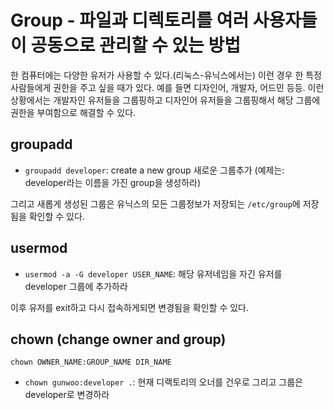 # Group - 파일과 디렉토리를 여러 사용자들이 공동으로 관리할 수 있는 방법

한 컴퓨터에는 다양한 유저가 사용할 수 있다.(리눅스-유닉스에서는) 이런 경우 한 특정 사람들에게 권한을 주고 싶을 때가 있다. 예를 들면 디자인어, 개발자, 어드민 등등.
이런 상황에서는 개발자인 유저들을 그룹핑하고 디자인어 유저들을 그룹핑해서 해당 그룹에 권한을 부여함으로 해결할 수 있다.

## groupadd

- `groupadd developer`: create a new group 새로운 그룹추가 (예제는: developer라는 이름을 가진 group을 생성하라)

그리고 새롭게 생성된 그룹은 유닉스의 모든 그룹정보가 저장되는 `/etc/group`에 저장됨을 확인할 수 있다.

## usermod

- `usermod -a -G developer USER_NAME`: 해당 유저네임을 자긴 유저를 developer 그룹에 추가하라

이후 유저를 exit하고 다시 접속하게되면 변경됨을 확인할 수 있다.

## chown (change owner and group)

`chown OWNER_NAME:GROUP_NAME DIR_NAME`

- `chown gunwoo:developer .`: 현재 디랙토리의 오너를 건우로 그리고 그룹은 developer로 변경하라
